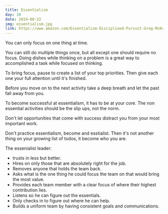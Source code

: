 ```yaml
---
title: Essentialism
day: 10
date: 2019-08-22
img: essentialism.jpg
link: https://www.amazon.com/Essentialism-Disciplined-Pursuit-Greg-McKeown/dp/0804137382/
---
```


You can only focus on one thing at time.

You can still do multiple things once, but all except one should require no focus.
Doing dishes while thinking on a problem is a great way to accomplished a task while
focused on thinking.

To bring focus, pause to create a list of your top priorities. Then give each one
your full attention until it's finished.

Before you move on to the next activity take a deep breath and let the past fall
away from you.

To become successful at essentialism, it has to be at your core. The non
essential activities should be the slip ups, not the norm.

Don't let opportunities that come with success distract you from your most
important work.

Don't practice essentialism, become and esstialist. Then it's not another thing
on your growing list of todos, it become who you are.

The essenialist leader:
- trusts in less but better.
- Hires on only those that are absolutely right for the job.
- Removes anyone that holds the team back.
- Asks what is the one thing he could focus the team on that would bring the
  most value.
- Provides each team member with a clear focus of where their highest
  contribution lies.
- Listens so he can figure out the essentials.
- Only checks in to figure out where he can help.
- Builds a uniform team by having consistent goals and communications.

